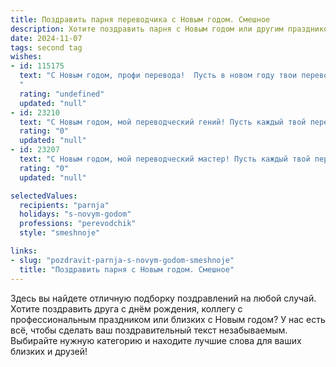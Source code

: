 ```yaml
---
title: Поздравить парня переводчика с Новым годом. Смешное
description: Хотите поздравить парня с Новым годом или другим праздником? Наш ИИ создаст незабываемое поздравление, а вы обязательно выделитесь среди других.  
date: 2024-11-07
tags: second tag
wishes:
- id: 115175
  text: "С Новым годом, профи перевода!  Пусть в новом году твои переводы будут настолько безупречны, что даже бабка-Ёжка поймёт, что ты ей не про \"Яблочко\" рассказываешь, а про глобальное потепление!  Желаю тебе море позитива,  заказов на миллион (в любой валюте!), и чтобы ни один дедлайн тебя не сломил (ну, почти ни один!).
  "
  rating: "undefined"
  updated: "null"
- id: 23210
  text: "С Новым годом, мой переводческий гений! Пусть каждый твой перевод будет таким же точным, как GPS навигатор, и таким же быстрым, как роутер Wi-Fi! Пусть словарь твоих знаний будет шире, чем дороги в крупном городе, и пусть твои языки будут такими же разнообразными, как новогодние елки в разных уголках мира! Счастья, здоровья и успехов в переводах, чтобы каждый твой проект звучал как новогодняя песенка!"
  rating: "0"
  updated: "null"
- id: 23207
  text: "С Новым годом, мой переводческий мастер! Пусть каждый твой перевод будет как \"Привет, мир!\" – простым и понятным, но с глубоким смыслом. Пусть словарь расширяется, как твои навыки, и пусть каждый новый текст будет для тебя как открытие новой страны – увлекательно и познавательно. Желаю, чтобы твои языки переводились не только на бумаге, но и в твоей жизни, принося тебе радость и успех. Счастливого Нового года, переводчик, и да пребудет с тобой Google Translate только в качестве дублирующего инструмента!"
  rating: "0"
  updated: "null"

selectedValues:
  recipients: "parnja"
  holidays: "s-novym-godom"
  professions: "perevodchik"
  style: "smeshnoje"

links:
- slug: "pozdravit-parnja-s-novym-godom-smeshnoje"
  title: "Поздравить парня с Новым годом. Смешное"
---
```


Здесь вы найдете отличную подборку поздравлений на любой случай. 
Хотите поздравить друга с днём рождения, коллегу с профессиональным праздником или близких с Новым годом? У нас есть всё, чтобы сделать ваш поздравительный текст незабываемым. Выбирайте нужную категорию и находите лучшие слова для ваших близких и друзей!
